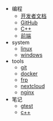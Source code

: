 <!-- _sidebar.md -->

- 编程
  - [开发者文档](zh-cn/site_documents)
  - [GitHub](zh-cn/site_github)
  - [C++](zh-cn/c_plus_plus)
  - [前端](zh-cn/web)
- system
  - [linux](zh-cn/linux)
  - [windows](zh-cn/windows)
- tools
  - [git](zh-cn/git)
  - [docker](zh-cn/docker)
  - [frp](zh-cn/frp)
  - [nextcloud](zh-cn/nextcloud)
  - [nginx](zh-cn/nginx)
- 笔记
  - [gtest](zh-cn/notes/gtest)
  - [c++](zh-cn/notes/c++)
